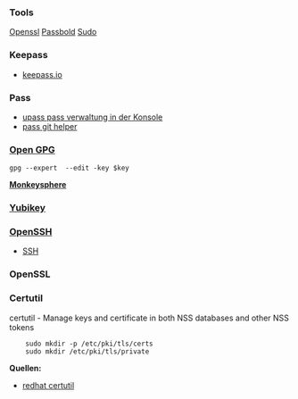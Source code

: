 ### Tools
[Openssl](https://gitlab.com/tobkern1980/home-net4-environment/wikis/openssl)
[Passbold](https://gitlab.com/tobkern1980/home-net4-environment/wikis/passbold)
[Sudo](https://gitlab.com/tobkern1980/home-net4-environment/wikis/sudo)

### Keepass
* [keepass.io](https://github.com/SnapServ/keepass.io)

### Pass
* [upass pass verwaltung in der Konsole](https://github.com/Kwpolska/upass)
* [pass git helper](https://github.com/languitar/pass-git-helper)


### [Open GPG](../open-gpg)

`gpg --expert  --edit -key $key`

**[Monkeysphere](../monkeysphere)**


### [Yubikey](../yubikey)

### [OpenSSH](../arbeiten-mit-ssh)
* [SSH](../arbeiten-mit-ssh)


### OpenSSL

### Certutil

certutil - Manage keys and certificate in both NSS databases and other NSS tokens

```
    sudo mkdir -p /etc/pki/tls/certs
    sudo mkdir /etc/pki/tls/private
```
**Quellen:**

*  [redhat certutil](https://access.redhat.com/documentation/en-US/Red_Hat_Directory_Server/8.1/html/Administration_Guide/Managing_SSL-Using_certutil.html)